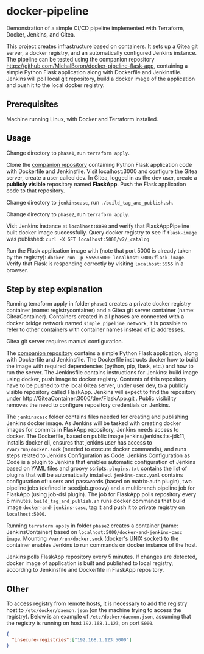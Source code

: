 # docker-pipeline
Demonstration of a simple CI/CD pipeline implemented with Terraform, Docker, Jenkins, and Gitea.

This project creates infrastructure based on containers.
It sets up a Gitea git server, a docker registry, and an automatically configured Jenkins instance.
The pipeline can be tested using the companion repository https://github.com/MichalBoron/docker-pipeline-flask-app, containing a simple Python Flask application along with Dockerfile and Jenkinsfile. 
Jenkins will poll local git repository, build a docker image of the application and push it to the local docker registry.

## Prerequisites

Machine running Linux, with Docker and Terraform installed.

## Usage

Change directory to `phase1`, run `terraform apply`.

Clone the [companion repository](https://github.com/MichalBoron/docker-pipeline-flask-app) containing Python Flask application code with Dockerfile and Jenkinsfile. 
Visit localhost:3000 and configure the Gitea server, create a user called dev.
In Gitea, logged in as the dev user, create a **publicly visible** repository named **FlaskApp**.
Push the Flask application code to that repository.

Change directory to `jenkinscasc`, run `./build_tag_and_publish.sh`.

Change directory to `phase2`, run `terraform apply`.

Visit Jenkins instance at `localhost:8080` and verify that FlaskAppPipeline built docker image successfully.
Query docker registry  to see if `flask-image` was published: 
	`curl -X GET localhost:5000/v2/_catalog`

Run the Flask application image with (note that port 5000 is already taken by the registry): `docker run -p 5555:5000 localhost:5000/flask-image`.
Verify that Flask is responding correctly by visiting `localhost:5555` in a browser.



## Step by step explanation
Running terraform apply in folder `phase1` creates a private docker registry container (name: registrycontainer) and a Gitea git server container (name: GiteaContainer). Containers created in all phases are connected with a docker bridge network named `simple_pipeline_network`, it is possible to refer to other containers with container names instead of ip addresses.

Gitea git server requires manual configuration.

The [companion repository](https://github.com/MichalBoron/docker-pipeline-flask-app) contains a simple Python Flask application, along with Dockerfile and Jenkinsfile.
The Dockerfile instructs docker how to build the image with required dependencies (python, pip, flask, etc.) and how to run the server.
The Jenkinsfile contains instructions for Jenkins: build image using docker, push image to docker registry.
Contents of this repository have to be pushed to the local Gitea server, under user dev, to a publicly visible repository called FlaskApp. Jenkins will expect to find the repository under http://GiteaContainer:3000/dev/FlaskApp.git . Public visibility removes the need to configure repository credentials on Jenkins.

The `jenkinscasc` folder contains files needed for creating and publishing Jenkins docker image.
As Jenkins will be tasked with creating docker images for commits in FlaskApp repository, Jenkins needs access to docker.
The Dockerfile, based on public image jenkins/jenkins:lts-jdk11, installs docker cli, ensures that jenkins user has access to `/var/run/docker.sock` (needed to execute docker commands), and runs steps related to Jenkins Configuration as Code.
Jenkins Configuration as Code is a plugin to Jenkins that enables automatic configuration of Jenkins based on YAML files and groovy scripts.
`plugins.txt` contains the list of plugins that will be automatically installed.
`jenkins-casc.yaml` contains configuration of:  users and passwords (based on matrix-auth plugin), two pipeline jobs (defined in seedjob.groovy) and a multibranch pipeline job for FlaskApp (using job-dsl plugin).
 The job for FlaskApp polls repository every 5 minutes.
 `build_tag_and_publish.sh` runs docker commands that build image `docker-and-jenkins-casc`, tag it and push it to private registry on `localhost:5000`.
 
 Running `terraform apply` in folder `phase2` creates a container (name: JenkinsContainer) based on `localhost:5000/docker-and-jenkins-casc image`.
 Mounting `/var/run/docker.sock` (docker's UNIX socket) to the container enables Jenkins to run commands on docker instance of the host.
 
 Jenkins polls FlaskApp repository every 5 minutes. If changes are detected, docker image of application is built and published to local registry, according to Jenkinsfile and Dockerfile in FlaskApp repository.
 
##  Other
To access registry from remote hosts, it is necessary to add the registry host to `/etc/docker/daemon.json` (on the machine trying to access the registry).
Below is an example of `/etc/docker/daemon.json`, assuming that the registry is running on host `192.168.1.123`, on port `5000`.
```JSON  
{
  "insecure-registries":["192.168.1.123:5000"]
}
```   
 

